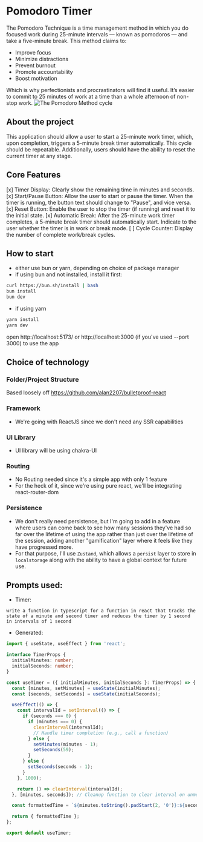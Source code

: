 # Pomodoro Timer
The Pomodoro Technique is a time management method in which you do focused work during 25-minute intervals — known as pomodoros — and take a five-minute break. This method claims to:

- Improve focus
- Minimize distractions
- Prevent burnout
- Promote accountability
- Boost motivation

Which is why perfectionists and procrastinators will find it useful. It’s easier to commit to 25 minutes of work at a time than a whole afternoon of non-stop work.
![The Pomodoro Method cycle](./public/pomodoro_method.avif)

## About the project
This application should allow a user to start a 25-minute work timer, which, upon completion,
triggers a 5-minute break timer automatically. This cycle should be repeatable.
Additionally, users should have the ability to reset the current timer at any stage.

## Core Features
[x] Timer Display: Clearly show the remaining time in minutes and seconds.
[x] Start/Pause Button: Allow the user to start or pause the timer. When the
timer is running, the button text should change to "Pause", and vice versa.
[x] Reset Button: Enable the user to stop the timer (if running) and reset it to the initial state.
[x] Automatic Break: After the 25-minute work timer completes, a 5-minute
break timer should automatically start. Indicate to the user whether the
timer is in work or break mode.
[ ] Cycle Counter: Display the number of complete work/break cycles.

## How to start
- either use bun or yarn, depending on choice of package manager
- if using bun and not installed, install it first:
```bash
curl https://bun.sh/install | bash
bun install
bun dev
```
- if using yarn
```bash
yarn install
yarn dev
```
open http://localhost:5173/ or http://localhost:3000 (if you've used --port 3000) to use the app


## Choice of technology

### Folder/Project Structure
Based loosely off https://github.com/alan2207/bulletproof-react

### Framework
- We're going with ReactJS since we don't need any SSR capabilities

### UI Library
- UI library will be using chakra-UI

### Routing
- No Routing needed since it's a simple app with only 1 feature
- For the heck of it, since we're using pure react, we'll be integrating react-router-dom

### Persistence
- We don't really need persistence, but I'm going to add in a feature where users can come back to see how many sessions they've had so far over the lifetime of using the app
rather than just over the lifetime of the session, adding another "gamification" layer where it feels like they have progressed more.
- For that purpose, I'll use `Zustand`, which allows a `persist` layer to store in `localstorage` along with the ability to have a global context for future use.


## Prompts used:
- Timer:
```
write a function in typescript for a function in react that tracks the state of a minute and second timer and reduces the timer by 1 second in intervals of 1 second
```

- Generated:
```typescript
import { useState, useEffect } from 'react';

interface TimerProps {
  initialMinutes: number;
  initialSeconds: number;
}

const useTimer = ({ initialMinutes, initialSeconds }: TimerProps) => {
  const [minutes, setMinutes] = useState(initialMinutes);
  const [seconds, setSeconds] = useState(initialSeconds);

  useEffect(() => {
    const intervalId = setInterval(() => {
      if (seconds === 0) {
        if (minutes === 0) {
          clearInterval(intervalId);
          // Handle timer completion (e.g., call a function)
        } else {
          setMinutes(minutes - 1);
          setSeconds(59);
        }
      } else {
        setSeconds(seconds - 1);
      }
    }, 1000);

    return () => clearInterval(intervalId);
  }, [minutes, seconds]); // Cleanup function to clear interval on unmount

  const formattedTime = `${minutes.toString().padStart(2, '0')}:${seconds.toString().padStart(2, '0')}`;

  return { formattedTime };
};

export default useTimer;
```